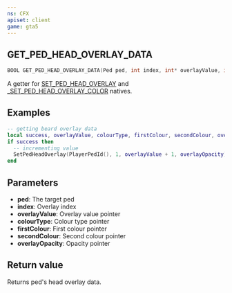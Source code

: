 ```yaml
---
ns: CFX
apiset: client
game: gta5
---
```

## GET_PED_HEAD_OVERLAY_DATA

```c
BOOL GET_PED_HEAD_OVERLAY_DATA(Ped ped, int index, int* overlayValue, int* colourType, int* firstColour, int* secondColour, float* overlayOpacity);
```

A getter for [SET_PED_HEAD_OVERLAY](#_0x48F44967FA05CC1E) and [_SET_PED_HEAD_OVERLAY_COLOR](#_0x497BF74A7B9CB952) natives.

## Examples

```lua
-- getting beard overlay data
local success, overlayValue, colourType, firstColour, secondColour, overlayOpacity = GetPedHeadOverlayData(PlayerPedId(), 1)
if success then
  -- incrementing value
  SetPedHeadOverlay(PlayerPedId(), 1, overlayValue + 1, overlayOpacity)
end
```

## Parameters
* **ped**: The target ped
* **index**: Overlay index
* **overlayValue**: Overlay value pointer
* **colourType**: Colour type pointer
* **firstColour**: First colour pointer
* **secondColour**: Second colour pointer
* **overlayOpacity**: Opacity pointer

## Return value
Returns ped's head overlay data.
